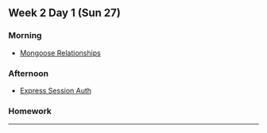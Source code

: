 ## Week 2 Day 1 (Sun 27)

### Morning

- [Mongoose Relationships][1]

### Afternoon

- [Express Session Auth][2]

### Homework


[1]: ./men-stack-session-auth/
[2]: ./mongoose-relationships/


---
